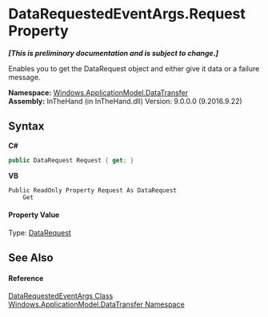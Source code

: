 # DataRequestedEventArgs.Request Property 
 _**\[This is preliminary documentation and is subject to change.\]**_

Enables you to get the DataRequest object and either give it data or a failure message.

**Namespace:**&nbsp;<a href="N_Windows_ApplicationModel_DataTransfer">Windows.ApplicationModel.DataTransfer</a><br />**Assembly:**&nbsp;InTheHand (in InTheHand.dll) Version: 9.0.0.0 (9.2016.9.22)

## Syntax

**C#**<br />
``` C#
public DataRequest Request { get; }
```

**VB**<br />
``` VB
Public ReadOnly Property Request As DataRequest
	Get
```


#### Property Value
Type: <a href="T_Windows_ApplicationModel_DataTransfer_DataRequest">DataRequest</a>

## See Also


#### Reference
<a href="T_Windows_ApplicationModel_DataTransfer_DataRequestedEventArgs">DataRequestedEventArgs Class</a><br /><a href="N_Windows_ApplicationModel_DataTransfer">Windows.ApplicationModel.DataTransfer Namespace</a><br />